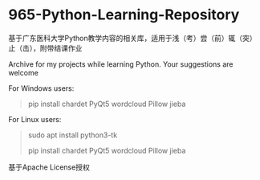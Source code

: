 # 965-Python-Learning-Repository

基于广东医科大学Python教学内容的相关库，适用于浅（考）尝（前）辄（突）止（击），附带结课作业

Archive for my projects while learning Python. Your suggestions are welcome


For Windows users:
>pip install chardet PyQt5 wordcloud Pillow jieba

For Linux users:
>sudo apt install python3-tk
>
>pip install chardet PyQt5 wordcloud Pillow jieba

基于Apache License授权
